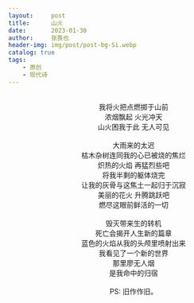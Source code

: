 ```yaml
---
layout:     post
title:      山火
date:       2023-01-30
author:     张畏也
header-img: img/post/post-bg-Si.webp
catalog: true
tags:
    - 原创
    - 现代诗
---
```

<br>
<center>我将火把点燃掷于山前</center>
<center>浓烟飘起 火光冲天</center>
<center>山火困我于此 无人可见</center>
<br>
<center>大雨来的太迟</center>
<center>枯木杂树连同我的心已被烧的焦烂</center>
<center>炽热的火焰 再猛烈些吧</center>
<center>将我半剩的躯体烧完</center>
<center>让我的灰骨与这焦土一起归于沉寂</center>
<center>美丽的花火 升腾跳跃吧</center>
<center>燃尽这眼前鲜活的一切</center>
<br>
<center>毁灭带来生的转机</center>
<center>死亡会揭开人生新的篇章</center>
<center>蓝色的火焰从我的头颅里喷射出来</center>
<center>我看见了一个新的世界</center>
<center>那里廖无人烟</center>
<center>是我命中的归宿</center>
<br>

<center>PS: 旧作作旧。</center> 